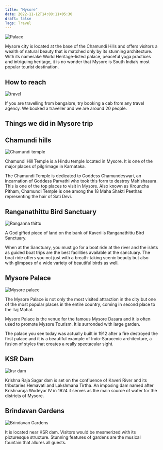 ```yaml
---
title: "Mysore"
date: 2022-11-12T14:00:11+05:30
draft: false
Tags: Travel
---
```


![Palace](/images/mysore/palace.jpeg)

Mysore city is located at the base of the Chamundi Hills and offers visitors a wealth of natural beauty that is matched only by its stunning architecture. With its namesake World Heritage-listed palace, peaceful yoga practices and intriguing heritage, it is no wonder that Mysore is South India’s most popular tourist destination.

## How to reach 

![travel](/images/mysore/travel.jpeg)

If you are travelling from bangalore, try booking a cab from any travel agency. We booked a traveller and we are around 20 people.

## Things we did in Mysore trip

## Chamundi hills

![Chamundi temple](/images/mysore/chamundi_temple.jpeg)

Chamundi Hill Temple is a Hindu temple located in Mysore. It is one of the major places of pilgrimage in Karnataka.

The Chamundi Temple is dedicated to Goddess Chamundeswari, an incarnation of Goddess Parvathi who took this form to destroy Mahishasura. This is one of the top places to visit in Mysore. Also known as Krouncha Pitham, Chamundi Temple is one among the 18 Maha Shakti Peethas representing the hair of Sati Devi.

## Ranganathittu Bird Sanctuary

![Ranganna thittu](/images/mysore/ranganna_thittu.jpeg)

A God gifted piece of land on the bank of Kaveri is Ranganathittu Bird Sanctuary.

When at the Sanctuary, you must go for a boat ride at the river and the islets as guided boat trips are the best facilities available at the sanctuary. The boat ride offers you not just with a breath-taking scenic beauty but also with glimpses of a wide variety of beautiful birds as well.

## Mysore Palace

![Mysore palace](/images/mysore/mysore.jpeg)

The Mysore Palace is not only the most visited attraction in the city but one of the most popular places in the entire country, coming in second place to the Taj Mahal.

Mysore Palace is the venue for the famous Mysore Dasara and it is often used to promote Mysore Tourism. It is surronded with large garden.

The palace you see today was actually built in 1912 after a fire destroyed the first palace and it is a beautiful example of Indo-Saracenic architecture, a fusion of styles that creates a really spectacular sight.

## KSR Dam

![ksr dam](/images/mysore/ksr_dam.jpeg)

Krishna Raja Sagar dam is set on the confluence of Kaveri River and its tributaries Hemavati and Lakshmana Tirtha. An imposing dam named after Krishnaraja Wodeyar IV in 1924 it serves as the main source of water for the districts of Mysore.

## Brindavan Gardens

![Brindavan Gardens](/images/mysore/water_fountain.jpeg)

It is located near KSR dam. Visitors would be mesmerized with its picturesque structure. Stunning features of gardens are the musical fountain that allures all guests.
